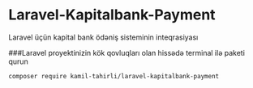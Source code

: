 # Laravel-Kapitalbank-Payment
Laravel üçün kapital bank ödəniş sisteminin inteqrasiyası


###Laravel proyektinizin kök qovluqları olan hissədə terminal ilə paketi qurun


```
composer require kamil-tahirli/laravel-kapitalbank-payment
